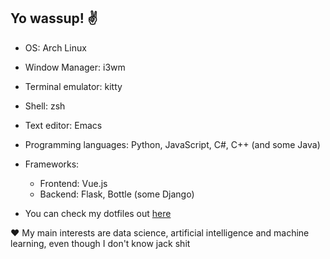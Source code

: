 <h2> Yo wassup! ✌️ </h2>

 
  - OS: Arch Linux
  - Window Manager: i3wm
  - Terminal emulator: kitty
  - Shell: zsh
  - Text editor: Emacs
  - Programming languages:  Python, JavaScript, C#, C++ (and some Java)
  - Frameworks:
    - Frontend: Vue.js
    - Backend: Flask, Bottle (some Django)
    
  - You can check my dotfiles out [here](https://github.com/ivche1337/dotfiles)
    
  ❤ My main interests are data science, artificial intelligence and machine learning, even though I don't know jack shit
     
